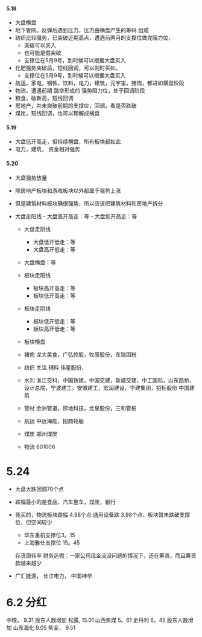 
#### 5.18
- 大盘横盘
- 地下管网。反弹后遇到压力，压力由横盘产生的筹码 组成
- 纺织比较强势，已突破近期高点，遭遇前两月的支撑位做完阻力位，
    - 突破可以买入
    - 也可能是假突破
    - 支撑位在5月9号，到时候可以根据大盘买入
- 化肥强势突破后，短线回调，可以则时买如。 
    - 支撑位在5月9号，到时候可以根据大盘买入
- 航运，家电，钢铁，饮料，电力，建筑，元宇宙，猪肉，都进如横盘阶段
- 物流，遭遇前期 跳空形成的 强势阻力位，处于回调阶段
- 粮食，破新高，短线回调
- 房地产，并未突破前期的支撑位，回调，看是否跌破
- 煤炭，短线回调，也可以理解成横盘


#### 5.19
- 大盘低开高走，但持续横盘，所有板块都如此
- 电力，建筑， 资金相对强势


#### 5.20
- 大盘强势放量
- 除房地产板块和游戏板块以外都属于强势上涨
- 但是建筑材料板块确很强势，所以应该把建筑材料和房地产拆分

- 大盘走阳线
        - 大盘高开高走：等
        - 大盘低开高走：等
    - 大盘走阴线
        - 大盘低开低走：等
        - 大盘高开低走：等
    - 大盘横盘：等
    
    - 板块走阳线
        - 板块高开高走：等
        - 板块低开高走：等
    - 板块走阴线
        - 板块低开低走：等
        - 板块高开低走：等
    - 板块横盘
    - 猪肉
        龙大美食，广弘控股，牧原股份，东瑞固粉
    - 纺织 关注 辅料
        伟星股份，
    - 水利
        浙江交科，中国铁建，中国交建，新疆交建，中工国际，山东路桥，
        设计总院，宁波建工，安徽建工，宏润建设，华建集团，招标股份
        中国建筑
    - 管材
        金洲管道，顾地科技，龙泉股份，三和管桩
    - 航运
        中远海能，招商轮船
    - 煤炭
        郑州煤炭
    - 物流
        601006
        
#  5.24
- 大盘大跌回调70个点
- 跌幅最小的是食品，汽车整车，煤炭，银行
- 我买的，物流板块跌幅 4.98个点;通用设备跌 3.98个点，板块暂未跌破支撑位，但空间较少
    - 华东重机支撑位3。15
    - 上海雅仕支撑位 15。45
      
    存货周转率
    财务造假：一家公司现金流没问题的情况下，还在筹资，而且筹资款越来越少
    
    
    
- 广汇能源， 长江电力， 中国神华


# 6.2 分红
中粮， 9.31    股东人数增加
松露,  15.01
山西焦煤  5。61
史丹利 6。45    股东人数增加
山东海化 9.05
紫金， 9.51
